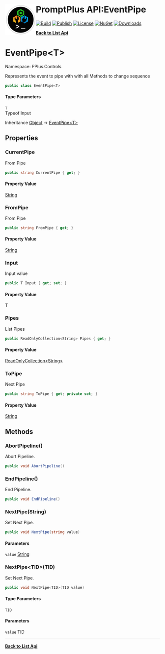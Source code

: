# <img align="left" width="100" height="100" src="../images/icon.png">PromptPlus API:EventPipe<T> 

[![Build](https://github.com/FRACerqueira/PromptPlus/workflows/Build/badge.svg)](https://github.com/FRACerqueira/PromptPlus/actions/workflows/build.yml)
[![Publish](https://github.com/FRACerqueira/PromptPlus/actions/workflows/publish.yml/badge.svg)](https://github.com/FRACerqueira/PromptPlus/actions/workflows/publish.yml)
[![License](https://img.shields.io/github/license/FRACerqueira/PromptPlus)](https://github.com/FRACerqueira/PromptPlus/blob/master/LICENSE)
[![NuGet](https://img.shields.io/nuget/v/PromptPlus)](https://www.nuget.org/packages/PromptPlus/)
[![Downloads](https://img.shields.io/nuget/dt/PromptPlus)](https://www.nuget.org/packages/PromptPlus/)

[**Back to List Api**](./apis.md)

# EventPipe&lt;T&gt;

Namespace: PPlus.Controls

Represents the event to pipe with with all Methods to change sequence

```csharp
public class EventPipe<T>
```

#### Type Parameters

`T`<br>
Typeof Input

Inheritance [Object](https://docs.microsoft.com/en-us/dotnet/api/system.object) → [EventPipe&lt;T&gt;](./pplus.controls.eventpipe-1.md)

## Properties

### <a id="properties-currentpipe"/>**CurrentPipe**

From Pipe

```csharp
public string CurrentPipe { get; }
```

#### Property Value

[String](https://docs.microsoft.com/en-us/dotnet/api/system.string)<br>

### <a id="properties-frompipe"/>**FromPipe**

From Pipe

```csharp
public string FromPipe { get; }
```

#### Property Value

[String](https://docs.microsoft.com/en-us/dotnet/api/system.string)<br>

### <a id="properties-input"/>**Input**

Input value

```csharp
public T Input { get; set; }
```

#### Property Value

T<br>

### <a id="properties-pipes"/>**Pipes**

List Pipes

```csharp
public ReadOnlyCollection<String> Pipes { get; }
```

#### Property Value

[ReadOnlyCollection&lt;String&gt;](https://docs.microsoft.com/en-us/dotnet/api/system.collections.objectmodel.readonlycollection-1)<br>

### <a id="properties-topipe"/>**ToPipe**

Next Pipe

```csharp
public string ToPipe { get; private set; }
```

#### Property Value

[String](https://docs.microsoft.com/en-us/dotnet/api/system.string)<br>

## Methods

### <a id="methods-abortpipeline"/>**AbortPipeline()**

Abort Pipeline.

```csharp
public void AbortPipeline()
```

### <a id="methods-endpipeline"/>**EndPipeline()**

End Pipeline.

```csharp
public void EndPipeline()
```

### <a id="methods-nextpipe"/>**NextPipe(String)**

Set Next Pipe.

```csharp
public void NextPipe(string value)
```

#### Parameters

`value` [String](https://docs.microsoft.com/en-us/dotnet/api/system.string)<br>

### <a id="methods-nextpipe"/>**NextPipe&lt;TID&gt;(TID)**

Set Next Pipe.

```csharp
public void NextPipe<TID>(TID value)
```

#### Type Parameters

`TID`<br>

#### Parameters

`value` TID<br>


- - -
[**Back to List Api**](./apis.md)
